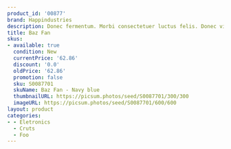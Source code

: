 ```yaml
---
product_id: '00877'
brand: Happindustries
description: Donec fermentum. Morbi consectetuer luctus felis. Donec vitae metus.
title: Baz Fan
skus:
- available: true
  condition: New
  currentPrice: '62.86'
  discount: '0.0'
  oldPrice: '62.86'
  promotion: false
  sku: S0087701
  skuName: Baz Fan - Navy blue
  thumbnailURL: https://picsum.photos/seed/S0087701/300/300
  imageURL: https://picsum.photos/seed/S0087701/600/600
layout: product
categories:
- - Eletronics
  - Cruts
  - Foo
---
```

